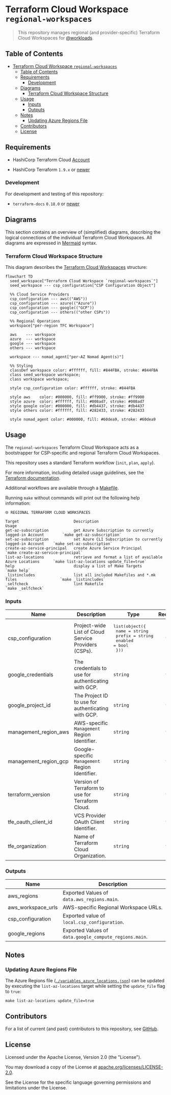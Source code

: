 # Terraform Cloud Workspace `regional-workspaces`

> This repository manages regional (and provider-specific) Terraform Cloud Workspaces for [@workloads](https://github.com/workloads).

## Table of Contents

<!-- TOC -->
* [Terraform Cloud Workspace `regional-workspaces`](#terraform-cloud-workspace-regional-workspaces)
  * [Table of Contents](#table-of-contents)
  * [Requirements](#requirements)
    * [Development](#development)
  * [Diagrams](#diagrams)
    * [Terraform Cloud Workspace Structure](#terraform-cloud-workspace-structure)
  * [Usage](#usage)
    * [Inputs](#inputs)
    * [Outputs](#outputs)
  * [Notes](#notes)
    * [Updating Azure Regions File](#updating-azure-regions-file)
  * [Contributors](#contributors)
  * [License](#license)
<!-- TOC -->

## Requirements

* HashiCorp Terraform Cloud [Account](https://app.terraform.io/session)
- HashiCorp Terraform `1.9.x` or [newer](https://developer.hashicorp.com/terraform/downloads)

### Development

For development and testing of this repository:

- `terraform-docs` `0.18.0` or [newer](https://terraform-docs.io/user-guide/installation/)

## Diagrams

This section contains an overview of (simplified) diagrams, describing the logical connections of the individual Terraform Cloud Workspaces.
All diagrams are expressed in [Mermaid](https://mermaid.js.org) syntax.

### Terraform Cloud Workspace Structure

This diagram describes the [Terraform Cloud Workspaces](https://developer.hashicorp.com/terraform/cloud-docs/workspaces) structure:

```mermaid
flowchart TD
  seed_workspace["Terraform Cloud Workspace `regional-workspaces`"]
  seed_workspace --- csp_configuration["CSP Configuration Object"]

  %% Cloud Service Providers
  csp_configuration --- aws(("AWS"))
  csp_configuration --- azure(("Azure"))
  csp_configuration --- google(("GCP"))
  csp_configuration --- others(("other CSPs"))

  %% Regional Operations
  workspace["per-region TFC Workspace"]

  aws    --- workspace
  azure  --- workspace
  google --- workspace
  others --- workspace

  workspace --- nomad_agent["per-AZ Nomad Agent(s)"]

  %% Styling
  classDef workspace color: #ffffff, fill: #844FBA, stroke: #844FBA
  class seed_workspace workspace;
  class workspace workspace;

  style csp_configuration color: #ffffff, stroke: #844FBA

  style aws    color: #000000, fill: #ff9900, stroke: #ff9900
  style azure  color: #ffffff, fill: #008ad7, stroke: #008ad7
  style google color: #000000, fill: #db4437, stroke: #db4437
  style others color: #ffffff, fill: #282433, stroke: #282433

  style nomad_agent color: #000000, fill: #60dea9, stroke: #60dea9
```

## Usage

The `regional-workspaces` Terraform Cloud Workspace acts as a bootstrapper for CSP-specific and regional Terraform Cloud Workspaces.

This repository uses a standard Terraform workflow (`init`, `plan`, `apply`).

For more information, including detailed usage guidelines, see the [Terraform documentation](https://developer.hashicorp.com/terraform/cli/commands).

Additional workflows are available through a [Makefile](./Makefile).

Running `make` without commands will print out the following help information:

```text
🌐 REGIONAL TERRAFORM CLOUD WORKSPACES

Target                        Description                                                  Usage
get-az-subscription           get Azure Subscription to currently logged-in Account        `make get-az-subscription`
set-az-subscription           set Azure CLI Subscription to currently logged-in Account    `make set-az-subscription`
create-az-service-principal   create Azure Service Principal                               `make create-az-service-principal`
list-az-locations             retrieve and format a list of available Azure Locations      `make list-az-locations update_file=true`
help                          display a list of Make Targets                               `make help`
_listincludes                 list all included Makefiles and *.mk files                   `make _listincludes`
_selfcheck                    lint Makefile                                                `make _selfcheck`
```

<!-- BEGIN_TF_DOCS -->
### Inputs

| Name | Description | Type | Required |
|------|-------------|------|:--------:|
| csp_configuration | Project-wide List of Cloud Service Providers (CSPs). | <pre>list(object({<br>    name    = string<br>    prefix  = string<br>    enabled = bool<br>  }))</pre> | yes |
| google_credentials | The credentials to use for authenticating with GCP. | `string` | yes |
| google_project_id | The Project ID to use for authenticating with GCP. | `string` | yes |
| management_region_aws | AWS-specific `Management` Region Identifier. | `string` | yes |
| management_region_gcp | Google-specific `Management` Region Identifier. | `string` | yes |
| terraform_version | Version of Terraform to use for Terraform Cloud. | `string` | yes |
| tfe_oauth_client_id | VCS Provider OAuth Client Identifier. | `string` | yes |
| tfe_organization | Name of Terraform Cloud Organization. | `string` | yes |

### Outputs

| Name | Description |
|------|-------------|
| aws_regions | Exported Values of `data.aws_regions.main`. |
| aws_workspace_urls | AWS-specific Regional Workspace URLs. |
| csp_configuration | Exported value of `local.csp_configuration`. |
| google_regions | Exported Values of `data.google_compute_regions.main`. |
<!-- END_TF_DOCS -->

## Notes

### Updating Azure Regions File

The Azure Regions file ([`./variables_azure_locations.json`](./variables_azure_locations.json)) can be updated by executing the `list-az-locations` target while setting the `update_file` flag to `true`:

```shell
make list-az-locations update_file=true
```

## Contributors

For a list of current (and past) contributors to this repository, see [GitHub](https://github.com/workloads/regional-workspaces/graphs/contributors).

## License

Licensed under the Apache License, Version 2.0 (the "License").

You may download a copy of the License at [apache.org/licenses/LICENSE-2.0](http://www.apache.org/licenses/LICENSE-2.0).

See the License for the specific language governing permissions and limitations under the License.
